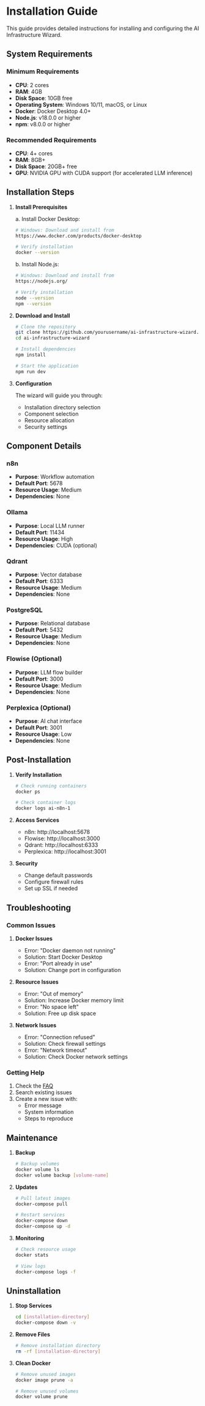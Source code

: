 # Installation Guide

This guide provides detailed instructions for installing and configuring the AI Infrastructure Wizard.

## System Requirements

### Minimum Requirements
- **CPU**: 2 cores
- **RAM**: 4GB
- **Disk Space**: 10GB free
- **Operating System**: Windows 10/11, macOS, or Linux
- **Docker**: Docker Desktop 4.0+
- **Node.js**: v18.0.0 or higher
- **npm**: v8.0.0 or higher

### Recommended Requirements
- **CPU**: 4+ cores
- **RAM**: 8GB+
- **Disk Space**: 20GB+ free
- **GPU**: NVIDIA GPU with CUDA support (for accelerated LLM inference)

## Installation Steps

1. **Install Prerequisites**

   a. Install Docker Desktop:
   ```bash
   # Windows: Download and install from
   https://www.docker.com/products/docker-desktop

   # Verify installation
   docker --version
   ```

   b. Install Node.js:
   ```bash
   # Windows: Download and install from
   https://nodejs.org/

   # Verify installation
   node --version
   npm --version
   ```

2. **Download and Install**

   ```bash
   # Clone the repository
   git clone https://github.com/yourusername/ai-infrastructure-wizard.git
   cd ai-infrastructure-wizard

   # Install dependencies
   npm install

   # Start the application
   npm run dev
   ```

3. **Configuration**

   The wizard will guide you through:
   - Installation directory selection
   - Component selection
   - Resource allocation
   - Security settings

## Component Details

### n8n
- **Purpose**: Workflow automation
- **Default Port**: 5678
- **Resource Usage**: Medium
- **Dependencies**: None

### Ollama
- **Purpose**: Local LLM runner
- **Default Port**: 11434
- **Resource Usage**: High
- **Dependencies**: CUDA (optional)

### Qdrant
- **Purpose**: Vector database
- **Default Port**: 6333
- **Resource Usage**: Medium
- **Dependencies**: None

### PostgreSQL
- **Purpose**: Relational database
- **Default Port**: 5432
- **Resource Usage**: Medium
- **Dependencies**: None

### Flowise (Optional)
- **Purpose**: LLM flow builder
- **Default Port**: 3000
- **Resource Usage**: Medium
- **Dependencies**: None

### Perplexica (Optional)
- **Purpose**: AI chat interface
- **Default Port**: 3001
- **Resource Usage**: Low
- **Dependencies**: None

## Post-Installation

1. **Verify Installation**
   ```bash
   # Check running containers
   docker ps

   # Check container logs
   docker logs ai-n8n-1
   ```

2. **Access Services**
   - n8n: http://localhost:5678
   - Flowise: http://localhost:3000
   - Qdrant: http://localhost:6333
   - Perplexica: http://localhost:3001

3. **Security**
   - Change default passwords
   - Configure firewall rules
   - Set up SSL if needed

## Troubleshooting

### Common Issues

1. **Docker Issues**
   - Error: "Docker daemon not running"
   - Solution: Start Docker Desktop
   - Error: "Port already in use"
   - Solution: Change port in configuration

2. **Resource Issues**
   - Error: "Out of memory"
   - Solution: Increase Docker memory limit
   - Error: "No space left"
   - Solution: Free up disk space

3. **Network Issues**
   - Error: "Connection refused"
   - Solution: Check firewall settings
   - Error: "Network timeout"
   - Solution: Check Docker network settings

### Getting Help

1. Check the [FAQ](FAQ.md)
2. Search existing issues
3. Create a new issue with:
   - Error message
   - System information
   - Steps to reproduce

## Maintenance

1. **Backup**
   ```bash
   # Backup volumes
   docker volume ls
   docker volume backup [volume-name]
   ```

2. **Updates**
   ```bash
   # Pull latest images
   docker-compose pull

   # Restart services
   docker-compose down
   docker-compose up -d
   ```

3. **Monitoring**
   ```bash
   # Check resource usage
   docker stats

   # View logs
   docker-compose logs -f
   ```

## Uninstallation

1. **Stop Services**
   ```bash
   cd [installation-directory]
   docker-compose down -v
   ```

2. **Remove Files**
   ```bash
   # Remove installation directory
   rm -rf [installation-directory]
   ```

3. **Clean Docker**
   ```bash
   # Remove unused images
   docker image prune -a

   # Remove unused volumes
   docker volume prune
   ```
